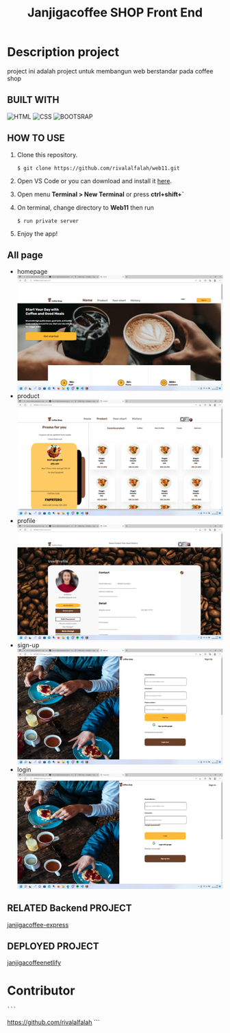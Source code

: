 <div style="display: flex;
    justify-content: center;
    align-items: center;">

# Janjigacoffee SHOP Front End

</div>

# Description project
project ini adalah project untuk membangun web berstandar pada coffee shop 

## BUILT WITH

![HTML](https://img.shields.io/badge/html-18-brightgreen)
![CSS](https://img.shields.io/badge/css-4-lightgrey)
![BOOTSRAP](https://img.shields.io/badge/bootstrap-14-blue)


## HOW TO USE
1. Clone this repository.
    ```
    $ git clone https://github.com/rivalalfalah/web11.git
    ```

2. Open VS Code or you can download and install it [here](https://code.visualstudio.com/).

3. Open menu **Terminal > New Terminal** or press **ctrl+shift+`** 

4. On terminal, change directory to **Web11** then run 
    ```
    $ run private server
    ```

5. Enjoy the app!

## All page
- homepage
![Home page](./screenshot/Screenshot%20(4).png)
- product
![Product](./screenshot/Screenshot%20(5).png)
- profile
![Profile](./screenshot/Screenshot%20(6).png)
- sign-up
![Sign up](./screenshot/Screenshot%20(7).png)
- login
![login](./screenshot/Screenshot%20(8).png)


## RELATED Backend PROJECT
[janjigacoffee-express](https://github.com/rivalalfalah/janjigacoffee.git)

## DEPLOYED PROJECT
[janjigacoffeenetlify](https://glorius-coffee.netlify.app/)

# Contributor
    ```
https://github.com/rivalalfalah
    ```